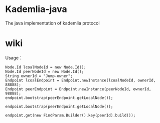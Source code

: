 # Kademlia-java
The java implementation of kademlia protocol

# wiki

Usage：
```apple js
Node.Id lcoalNodeId = new Node.Id();
Node.Id peerNodeId = new Node.Id();
String ownerId = "Jump-owner";
Endpoint lcoalEndpoint = Endpoint.newInstance(lcoalNodeId, ownerId, 88888);
Endpoint peerEndpoint = Endpoint.newInstance(peerNodeId, ownerId, 98888);
endpoint.bootstrap(peerEndpoint.getLocalNode());

endpoint.bootstrap(peerEndpoint.getLocalNode());

endpoint.get(new FindParam.Builder().key(peerId).build());

```
